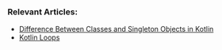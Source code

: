 ### Relevant Articles:

- [Difference Between Classes and Singleton Objects in Kotlin](https://www.baeldung.com/kotlin/classes-vs-singleton-objects)
- [Kotlin Loops](https://www.baeldung.com/kotlin/loops)
